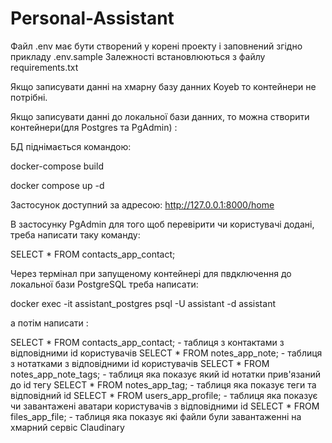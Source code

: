 # Personal-Assistant

Файл .env має бути створений у корені проекту і заповнений згідно прикладу .env.sample
Залежності встановлюються з файлу requirements.txt

Якщо записувати данні на хмарну базу данних Koyeb то контейнери не потрібні.

Якщо записувати данні до локальної бази данних, то можна створити контейнери(для Postgres та PgAdmin) :

БД піднімається командою:

docker-compose build

docker compose up -d

Застосунок доступний за адресою: http://127.0.0.1:8000/home

В застосунку PgAdmin для того щоб перевірити чи користувачі додані, треба написати таку команду:

SELECT * FROM contacts_app_contact;

Через термінал при запущеному контейнері для пвдключення до локальної бази PostgreSQL треба написати:

docker exec -it assistant_postgres psql -U assistant -d assistant

а потім написати :
 
SELECT * FROM contacts_app_contact;  - таблиця з контактами з відповідними id користувачів
SELECT * FROM  notes_app_note;       - таблиця з нотатками з відповідними id користувачів
SELECT * FROM   notes_app_note_tags; - таблиця яка показує який id нотатки прив'язаний до id тегу
SELECT * FROM    notes_app_tag;      - таблиця яка показує теги та відповідний id
SELECT * FROM    users_app_profile;  - таблиця яка показує чи завантажені аватари користувачів з відповідними id
SELECT * FROM    files_app_file;     - таблиця яка показує які файли були завантаженні на хмарний сервіс Claudinary
